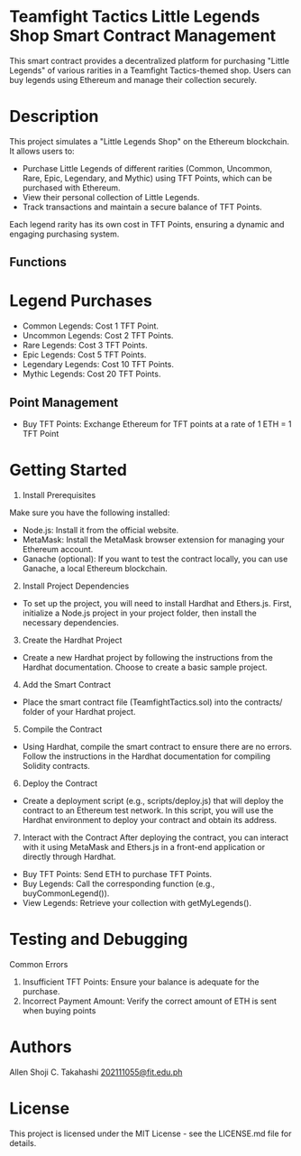 # Teamfight Tactics Little Legends Shop Smart Contract Management 


This smart contract provides a decentralized platform for purchasing "Little Legends" of various rarities in a Teamfight Tactics-themed shop. Users can buy legends using Ethereum and manage their collection securely.


# Description
This project simulates a "Little Legends Shop" on the Ethereum blockchain. It allows users to:

* Purchase Little Legends of different rarities (Common, Uncommon, Rare, Epic, Legendary, and Mythic) using TFT Points, which can be purchased with Ethereum.
* View their personal collection of Little Legends.
* Track transactions and maintain a secure balance of TFT Points.

Each legend rarity has its own cost in TFT Points, ensuring a dynamic and engaging purchasing system.



## Functions

# Legend Purchases

* Common Legends: Cost 1 TFT Point.
* Uncommon Legends: Cost 2 TFT Points.
* Rare Legends: Cost 3 TFT Points.
* Epic Legends: Cost 5 TFT Points.
* Legendary Legends: Cost 10 TFT Points.
* Mythic Legends: Cost 20 TFT Points.

## Point Management

* Buy TFT Points: Exchange Ethereum for TFT points at a rate of 1 ETH = 1 TFT Point

# Getting Started
1. Install Prerequisites

Make sure you have the following installed:

* Node.js: Install it from the official website.
* MetaMask: Install the MetaMask browser extension for managing your Ethereum account.
* Ganache (optional): If you want to test the contract locally, you can use Ganache, a local Ethereum blockchain.

2. Install Project Dependencies

* To set up the project, you will need to install Hardhat and Ethers.js. First, initialize a Node.js project in your project folder, then install the necessary dependencies.

3. Create the Hardhat Project

* Create a new Hardhat project by following the instructions from the Hardhat documentation. Choose to create a basic sample project.

4. Add the Smart Contract

* Place the smart contract file (TeamfightTactics.sol) into the contracts/ folder of your Hardhat project.

5. Compile the Contract

* Using Hardhat, compile the smart contract to ensure there are no errors. Follow the instructions in the Hardhat documentation for compiling Solidity contracts.

6. Deploy the Contract

* Create a deployment script (e.g., scripts/deploy.js) that will deploy the contract to an Ethereum test network. In this script, you will use the Hardhat environment to deploy your contract and obtain its address.

7. Interact with the Contract
After deploying the contract, you can interact with it using MetaMask and Ethers.js in a front-end application or directly through Hardhat.

* Buy TFT Points: Send ETH to purchase TFT Points.
* Buy Legends: Call the corresponding function (e.g., buyCommonLegend()).
* View Legends: Retrieve your collection with getMyLegends().


# Testing and Debugging

Common Errors

1. Insufficient TFT Points: Ensure your balance is adequate for the purchase.
2. Incorrect Payment Amount: Verify the correct amount of ETH is sent when buying points

# Authors 

Allen Shoji C. Takahashi
202111055@fit.edu.ph 

# License

This project is licensed under the MIT License - see the LICENSE.md file for details.
